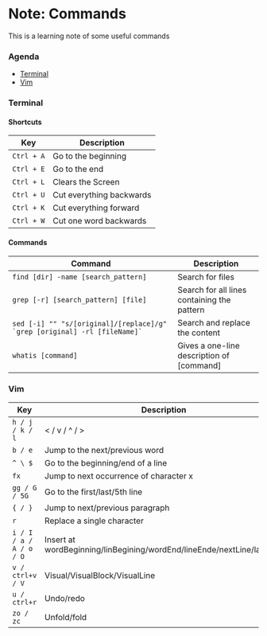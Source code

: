 # Note: Commands
This is a learning note of some useful commands
### Agenda
* [Terminal](#terminal)
* [Vim](#vim)

### Terminal
#### Shortcuts
| Key | Description |
| ----------- | ----------- |
| `Ctrl + A` | Go to the beginning |
| `Ctrl + E` | Go to the end |
| `Ctrl + L` | Clears the Screen |
| `Ctrl + U` | Cut everything backwards |
| `Ctrl + K` | Cut everything forward |
| `Ctrl + W` | Cut one word backwards |

#### Commands
| Command | Description |
| ----------- | ----------- |
| `find [dir] -name [search_pattern]` | Search for files |
| `grep [-r] [search_pattern] [file]` | Search for all lines containing the pattern |
| ``sed [-i] "" "s/[original]/[replace]/g" `grep [original] -rl [fileName]` `` | Search and replace the content | 
| `whatis [command]` | Gives a one-line description of [command] |

### Vim
| Key | Description |
| ----------- | ----------- |
| `h / j / k / l` | \< / v / ^ / \> |
| `b / e` | Jump to the next/previous word |
| `^ \ $` | Go to the beginning/end of a line |
| `fx` | Jump to next occurrence of character x |
| `gg / G / 5G`| Go to the first/last/5th line |
| `{ / }` | Jump to next/previous paragraph |
| `r` | Replace a single character |
| `i / I / a / A / o / O` | Insert at wordBeginning/linBegining/wordEnd/lineEnde/nextLine/lastLine |
| `v / ctrl+v / V` | Visual/VisualBlock/VisualLine |
| `u / ctrl+r` | Undo/redo |
| `zo / zc` | Unfold/fold |
